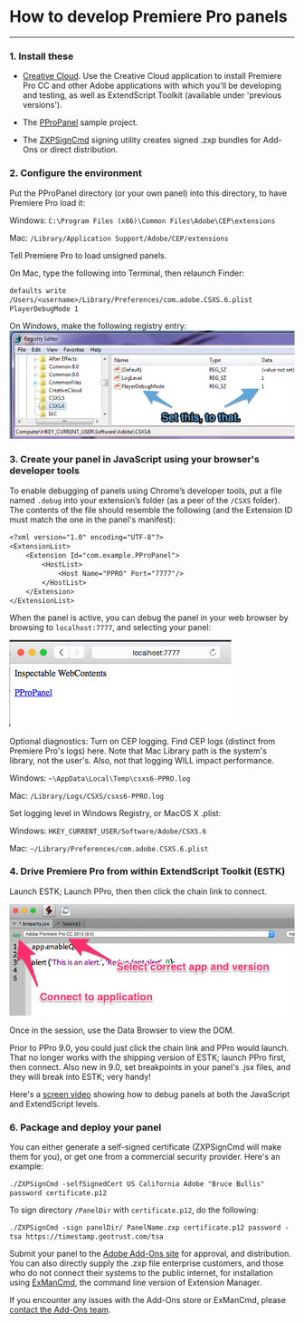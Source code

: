 # How to develop Premiere Pro panels

---
### 1. Install these

* [Creative Cloud](http://creative.adobe.com). Use the Creative Cloud application to install Premiere Pro CC and other Adobe applications with which you'll be developing and testing, as well as ExtendScript Toolkit (available under 'previous versions').

* The [PProPanel](https://github.com/Adobe-CEP/Samples/tree/master/PProPanel)  sample project.

* The [ZXPSignCmd](https://github.com/Adobe-CEP/CEP-Resources/tree/master/ZXPSignCMD/4.0.7) signing utility creates signed .zxp bundles for Add-Ons or direct distribution.

		
### 2. Configure the environment 
Put the PProPanel directory (or your own panel) into this directory, to have Premiere Pro load it:
	
Windows: 	`C:\Program Files (x86)\Common Files\Adobe\CEP\extensions`
	
Mac:		`/Library/Application Support/Adobe/CEP/extensions`
	
Tell Premiere Pro to load unsigned panels.
	
On Mac, type the following into Terminal, then relaunch Finder:

	defaults write /Users/<username>/Library/Preferences/com.adobe.CSXS.6.plist PlayerDebugMode 1


On Windows, make the following registry entry:
	![On Windows, make the following registry entry:](payloads/win7_64.png)
	
### 3. Create your panel in JavaScript using your browser's developer tools

To enable debugging of panels using Chrome’s developer tools, put a file named `.debug` into your extension’s folder (as a peer of the `/CSXS` folder). The contents of the file should resemble the following (and the Extension ID must match the one in the panel's manifest):

	<?xml version="1.0" encoding="UTF-8"?>
	<ExtensionList>
        <Extension Id="com.example.PProPanel">
            <HostList>
                <Host Name="PPRO" Port="7777"/>
            </HostList>
        </Extension>
    </ExtensionList>
When the panel is active, you can debug the panel in your web browser by browsing to `localhost:7777`, and selecting your panel:


![](payloads/localhost.png)

Optional diagnostics: Turn on CEP logging. Find CEP logs (distinct from Premiere Pro's logs) here. Note that Mac Library path is the system's library, not the user's. Also, not that logging WILL impact performance.

Windows: `~\AppData\Local\Temp\csxs6-PPRO.log`

Mac:  `/Library/Logs/CSXS/csxs6-PPRO.log`

Set logging level in Windows Registry, or MacOS X .plist:

Windows: `HKEY_CURRENT_USER/Software/Adobe/CSXS.6`

Mac: `~/Library/Preferences/com.adobe.CSXS.6.plist`

### 4. Drive Premiere Pro from within ExtendScript Toolkit (ESTK)

Launch ESTK; Launch PPro, then then click the chain link to connect. 

![](payloads/estk.png)

Once in the session, use the Data Browser to view the DOM.

Prior to PPro 9.0, you could just click the chain link and PPro would launch. That no longer works with the shipping version of ESTK; launch PPro first, then connect. Also new in 9.0, set breakpoints in your panel's .jsx files, and they will break into ESTK; very handy! 

Here's a [screen video](https://www.dropbox.com/s/lwo8jg0klxkq91s/walkthru.mp4) showing how to debug panels at both the JavaScript and ExtendScript levels.


### **6. Package and deploy your panel**

You can either generate a self-signed certificate (ZXPSignCmd will make them for you), or get one from a commercial security provider. Here's an example:

	./ZXPSignCmd -selfSignedCert US California Adobe "Bruce Bullis" password certificate.p12

To sign directory `/PanelDir` with `certificate.p12`, do the following:

	./ZXPSignCmd -sign panelDir/ PanelName.zxp certificate.p12 password -tsa https://timestamp.geotrust.com/tsa

Submit your panel to the [Adobe Add-Ons site](https://www.adobeexchange.com/producer) for approval, and distribution. You can also directly supply the .zxp file enterprise customers, and those who do not connect their systems to the public internet, for installation using [ExManCmd](https://www.adobeexchange.com/resources/28), the command line version of Extension Manager.

If you encounter any issues with the Add-Ons store or ExManCmd, please [contact the Add-Ons team](mailto:avetting@adobe.com).

